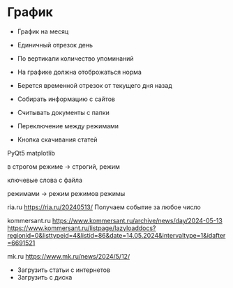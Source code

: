 # График
- График на месяц
- Единичный отрезок день
- По вертикали количество упоминаний
- На графике должна отоброжаться норма
- Берется временной отрезок от текущего дня назад

- Собирать информацию с сайтов
- Считывать документы с папки
- Переключение между режимами
- Кнопка скачивания статей

PyQt5 matplotlib

в строгом режиме -> строгий, режим

ключевые слова с файла

режимами -> режим
режимов
режимы



ria.ru
https://ria.ru/20240513/
    Получаем событие за любое число

kommersant.ru
https://www.kommersant.ru/archive/news/day/2024-05-13
https://www.kommersant.ru/listpage/lazyloaddocs?regionid=0&listtypeid=4&listid=86&date=14.05.2024&intervaltype=1&idafter=6691521

mk.ru
https://www.mk.ru/news/2024/5/12/


- Загрузить статьи с интернетов
- Загрузить с диска

